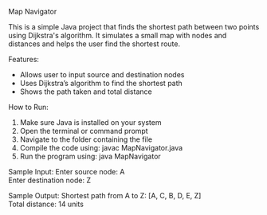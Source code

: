 Map Navigator

This is a simple Java project that finds the shortest path between two points using Dijkstra's algorithm. It simulates a small map with nodes and distances and helps the user find the shortest route.

Features:
- Allows user to input source and destination nodes
- Uses Dijkstra’s algorithm to find the shortest path
- Shows the path taken and total distance

How to Run:
1. Make sure Java is installed on your system
2. Open the terminal or command prompt
3. Navigate to the folder containing the file
4. Compile the code using:
   javac MapNavigator.java
5. Run the program using:
   java MapNavigator

Sample Input:
Enter source node: A  
Enter destination node: Z

Sample Output:
Shortest path from A to Z: [A, C, B, D, E, Z]  
Total distance: 14 units
